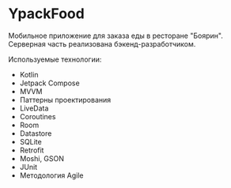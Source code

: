 # YpackFood
Мобильное приложение для заказа еды в ресторане "Боярин".
Серверная часть реализована бэкенд-разработчиком.

Используемые технологии:
  - Kotlin
  - Jetpack Compose
  - MVVM
  - Паттерны проектирования
  - LiveData
  - Coroutines
  - Room
  - Datastore
  - SQLite
  - Retrofit
  - Moshi, GSON
  - JUnit
  - Методология Agile
